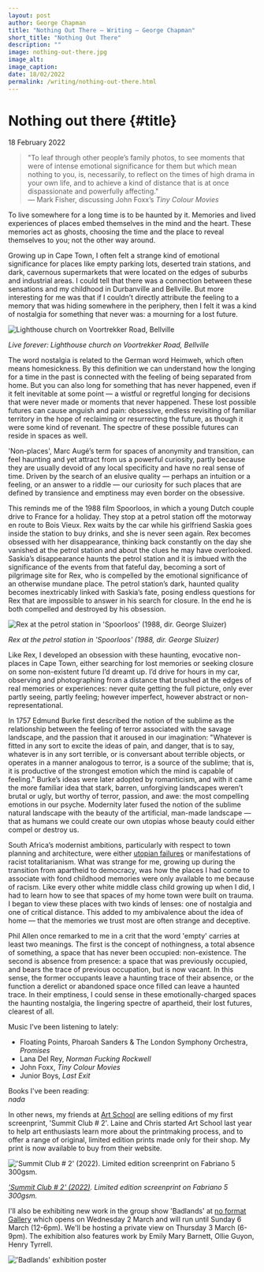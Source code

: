 ```yaml
---
layout: post
author: George Chapman
title: "Nothing Out There — Writing — George Chapman"
short_title: "Nothing Out There"
description: ""
image: nothing-out-there.jpg
image_alt:
image_caption:
date: 18/02/2022
permalink: /writing/nothing-out-there.html
---
```

# Nothing out there {#title}
18 February 2022

> "To leaf through other people’s family photos, to see moments that were of intense emotional significance for them but which mean nothing to you, is, necessarily, to reflect on the times of high drama in your own life, and to achieve a kind of distance that is at once dispassionate and powerfully affecting."  
> — Mark Fisher, discussing John Foxx’s *Tiny Colour Movies*

To live somewhere for a long time is to be haunted by it. Memories and lived experiences of places embed themselves in the mind and the heart. These memories act as ghosts, choosing the time and the place to reveal themselves to you; not the other way around.

Growing up in Cape Town, I often felt a strange kind of emotional significance for places like empty parking lots, deserted train stations, and dark, cavernous supermarkets that were located on the edges of suburbs and industrial areas. I could tell that there was a connection between these sensations and my childhood in Durbanville and Bellville. But more interesting for me was that if I couldn’t directly attribute the feeling to a memory that was hiding somewhere in the periphery, then I felt it was a kind of nostalgia for something that never was: a mourning for a lost future.

![Lighthouse church on Voortrekker Road, Bellville](/assets/img/2J0n6PU.jpg)

*Live forever: Lighthouse church on Voortrekker Road, Bellville*

The word nostalgia is related to the German word Heimweh, which often means homesickness. By this definition we can understand how the longing for a time in the past is connected with the feeling of being separated from home. But you can also long for something that has never happened, even if it felt inevitable at some point — a wistful or regretful longing for decisions that were never made or moments that never happened. These lost possible futures can cause anguish and pain: obsessive, endless revisiting of familiar territory in the hope of reclaiming or resurrecting the future, as though it were some kind of revenant. The spectre of these possible futures can reside in spaces as well.

'Non-places', Marc Augé’s term for spaces of anonymity and transition, can feel haunting and yet attract from us a powerful curiosity, partly because they are usually devoid of any local specificity and have no real sense of time. Driven by the search of an elusive quality — perhaps an intuition or a feeling, or an answer to a riddle — our curiosity for such places that are defined by transience and emptiness may even border on the obsessive.

This reminds me of the 1988 film Spoorloos, in which a young Dutch couple drive to France for a holiday. They stop at a petrol station off the motorway en route to Bois Vieux. Rex waits by the car while his girlfriend Saskia goes inside the station to buy drinks, and she is never seen again. Rex becomes obsessed with her disappearance, thinking back constantly on the day she vanished at the petrol station and about the clues he may have overlooked. Saskia’s disappearance haunts the petrol station and it is imbued with the significance of the events from that fateful day, becoming a sort of pilgrimage site for Rex, who is compelled by the emotional significance of an otherwise mundane place. The petrol station’s dark, haunted quality becomes inextricably linked with Saskia’s fate, posing endless questions for Rex that are impossible to answer in his search for closure. In the end he is both compelled and destroyed by his obsession.

![Rex at the petrol station in 'Spoorloos' (1988, dir. George Sluizer)](/assets/img/bUx4l89.jpg)

*Rex at the petrol station in 'Spoorloos' (1988, dir. George Sluizer)*

Like Rex, I developed an obsession with these haunting, evocative non-places in Cape Town, either searching for lost memories or seeking closure on some non-existent future I’d dreamt up. I’d drive for hours in my car, observing and photographing from a distance that brushed at the edges of real memories or experiences: never quite getting the full picture, only ever partly seeing, partly feeling; however imperfect, however abstract or non-representational.

In 1757 Edmund Burke first described the notion of the sublime as the relationship between the feeling of terror associated with the savage landscape, and the passion that it aroused in our imagination: "Whatever is fitted in any sort to excite the ideas of pain, and danger, that is to say, whatever is in any sort terrible, or is conversant about terrible objects, or operates in a manner analogous to terror, is a source of the sublime; that is, it is productive of the strongest emotion which the mind is capable of feeling." Burke’s ideas were later adopted by romanticism, and with it came the more familiar idea that stark, barren, unforgiving landscapes weren’t brutal or ugly, but worthy of terror, passion, and awe: the most compelling emotions in our psyche. Modernity later fused the notion of the sublime natural landscape with the beauty of the artificial, man-made landscape — that as humans we could create our own utopias whose beauty could either compel or destroy us.

South Africa’s modernist ambitions, particularly with respect to town planning and architecture, were either [utopian failures](https://medium.com/innercity/the-troubled-life-of-the-werdmuller-centre-60b395c2f5cf) or manifestations of racist totalitarianism. What was strange for me, growing up during the transition from apartheid to democracy, was how the places I had come to associate with fond childhood memories were only available to me because of racism. Like every other white middle class child growing up when I did, I had to learn how to see that spaces of my home town were built on trauma. I began to view these places with two kinds of lenses: one of nostalgia and one of critical distance. This added to my ambivalence about the idea of home — that the memories we trust most are often strange and deceptive.

Phil Allen once remarked to me in a crit that the word 'empty' carries at least two meanings. The first is the concept of nothingness, a total absence of something, a space that has never been occupied: non-existence. The second is absence from presence: a space that was previously occupied, and bears the trace of previous occupation, but is now vacant. In this sense, the former occupants leave a haunting trace of their absence, or the function a derelict or abandoned space once filled can leave a haunted trace. In their emptiness, I could sense in these emotionally-charged spaces the haunting nostalgia, the lingering spectre of apartheid, their lost futures, clearest of all.

Music I've been listening to lately:  
 - Floating Points, Pharoah Sanders & The London Symphony Orchestra, *Promises*  
 - Lana Del Rey, *Norman Fucking Rockwell*  
 - John Foxx, *Tiny Colour Movies*  
 - Junior Boys, *Last Exit*  

Books I've been reading:  
*nada*  

In other news, my friends at [Art School](https://artschool.co.uk/collections/george-chapman) are selling editions of my first screenprint, 'Summit Club # 2'. Laine and Chris started Art School last year to help art enthusiasts learn more about the printmaking process, and to offer a range of original, limited edition prints made only for their shop. My print is now available to buy from their website.

!['Summit Club # 2' (2022). Limited edition screenprint on Fabriano 5 300gsm.](/assets/img/7SRZRnB.jpg)

*['Summit Club # 2' (2022)](https://artschool.co.uk/collections/george-chapman/products/summit-club-2). Limited edition screenprint on Fabriano 5 300gsm.*

I'll also be exhibiting new work in the group show 'Badlands' at [no format Gallery](https://www.secondfloor.co.uk/exhibitions/badlands-group-exhibition) which opens on Wednesday 2 March and will run until Sunday 6 March (12-6pm). We'll be hosting a private view on Thursday 3 March (6-9pm). The exhibition also features work by Emily Mary Barnett, Ollie Guyon, Henry Tyrrell.  

!['Badlands' exhibition poster](/assets/img/jgMtPPS.jpg)
